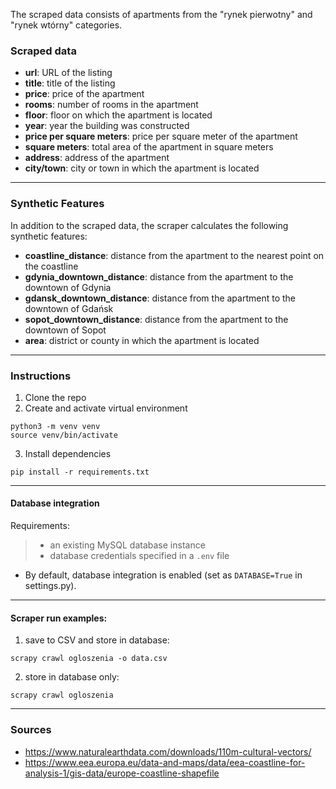 The scraped data consists of apartments from the "rynek pierwotny" and "rynek wtórny" categories.

### Scraped data

- **url**: URL of the listing
- **title**: title of the listing
- **price**: price of the apartment
- **rooms**: number of rooms in the apartment
- **floor**: floor on which the apartment is located
- **year**: year the building was constructed
- **price per square meters**: price per square meter of the apartment
- **square meters**: total area of the apartment in square meters
- **address**: address of the apartment
- **city/town**: city or town in which the apartment is located
---

### Synthetic Features
In addition to the scraped data, the scraper calculates the following synthetic features:

- **coastline_distance**: distance from the apartment to the nearest point on the coastline
- **gdynia_downtown_distance**: distance from the apartment to the downtown of Gdynia
- **gdansk_downtown_distance**: distance from the apartment to the downtown of Gdańsk
- **sopot_downtown_distance**: distance from the apartment to the downtown of Sopot
- **area**: district or county in which the apartment is located
---

### Instructions

1. Clone the repo
2. Create and activate virtual environment
```
python3 -m venv venv
source venv/bin/activate
```

3. Install dependencies

```
pip install -r requirements.txt
```
---

#### Database integration
Requirements:
>  * an existing MySQL database instance
>  * database credentials specified in a `.env` file

* By default, database integration is enabled (set as `DATABASE=True` in settings.py).
---

#### Scraper run examples:
1. save to CSV and store in database:
```
scrapy crawl ogloszenia -o data.csv
```
2. store in database only:

```
scrapy crawl ogloszenia
```
---
### Sources
* https://www.naturalearthdata.com/downloads/110m-cultural-vectors/
* https://www.eea.europa.eu/data-and-maps/data/eea-coastline-for-analysis-1/gis-data/europe-coastline-shapefile
